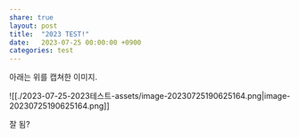 ```yaml
---
share: true
layout: post
title:  "2023 TEST!"
date:   2023-07-25 00:00:00 +0900
categories: test
---
```


아래는 위를 캡쳐한 이미지.

![[./2023-07-25-2023테스트-assets/image-20230725190625164.png|image-20230725190625164.png]]



잘 됨?